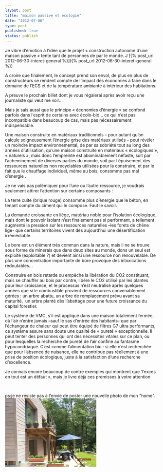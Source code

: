```yaml
---
layout: post
title: "maison passive et écologie"
date: "2012-07-06"
type: post
published: true
status: publish
---
```


Je vibre d’émotion à l’idée que le projet « construction autonome d’une maison passive » tente tant de personnes de par le monde. J [{% post_url 2012-06-30-interet-general %}]({% post_url 2012-06-30-interet-general %})

A croire que finalement, le concept prend son envol, de plus en plus de constructeurs se rendent compte de l’impact des économies à faire dans le domaine de l’ECS et de la température ambiante à intérieur des habitations.

A preuve le prochain billet dont je vous régalerai après avoir reçu une journaliste qui veut me voir…

Mais je sais aussi que le principe « économies d’énergie » se confond parfois dans l’esprit de certains avec écolo-bio… ce qui n’est pas incompatible dans beaucoup de cas, mais pas nécessairement indispensable.

Une maison construite en matériaux traditionnels – pour autant qu’on calcule soigneusement l’énergie grise des matériaux utilisés – peut révéler un moindre impact environnemental, de par sa sobriété tout au long des années d’utilisation, qu’une maison construite en matériaux « écologiques », « naturels », mais donc l’empreinte est abominablement néfaste, soit par l’acheminement de diverses parties du monde, soit par l’épuisement des ressources naturelles non recyclables utilisées pour la construire, et par le fait que le chauffage individuel, même au bois, consomme pas mal d’énergie .

Je ne vais pas polémiquer pour l’une ou l’autre ressource, je voudrais seulement attirer l’attention sur certains composants :

La terre cuite (brique rouge) consomme plus d’énergie que le béton, en tenant compte du ciment qui le compose. Faut le savoir.

La demande croissante en liège, matériau noble pour l’isolation écologique, mais dont le pouvoir isolant n’est finalement pas si performant, a tellement augmenté la pression sur les ressources naturelles –les forets de chêne lige- que certains territoires vivent dès aujourd’hui une désertification irrémédiable.

Le bore est un élément très commun dans la nature, mais il ne se trouve sous forme de minerais que dans deux sites au monde, dons un seul est exploité (exploitable ?) et devient ainsi une ressource non renouvelable. De plus une concentration importante de bore provoque des intoxications redoutables…

Construire en bois retarde ou empêche la libération du CO2 constituant, mais se chauffer au bois par contre, libère le CO2 utilisé par les plantes pour leur croissance, et le processus n’est neutralisé après quelques années que si le combustible provient de ressources convenablement gérées : un arbre abattu, un arbre de remplacement prévu avant sa maturité,  un arbre planté dès l’abattage pour une future croissance du capital forestier.

Le système de VMC, s’il est appliqué dans une maison totalement fermée, où l’air n’entre jamais –sauf le sas d’entrée des habitants- que par l’échangeur de chaleur qui peut être équipé de filtres G7 ultra performants, ce système assure sans doute une qualité de « pureté » exceptionnelle. Il peut tenter des personnes qui ont des nécessités vitales sur ce plan, ou pour lesquelles la recherche de pureté de l’air confine au fantasme hypocondriaque. C’est comme l’alimentation bio : si elle n’est recherchée que pour l’absence de nuisance, elle ne contribue pas réellement à une prise de position écologique, juste à la satisfaction d’une recherche d’excellence.

Je connais encore beaucoup de contre exemples qui montrent que ‘l’excès en tout est un défaut », mais je livre déjà ces premisses à votre attention

 

ps:je ne résiste pas à l'envie de poster une nouvelle photo de mon "home".[![](/images/2012/07/P7040448-300x225.jpg "OLYMPUS DIGITAL CAMERA")](/images/2012/07/P7040448.jpg)
